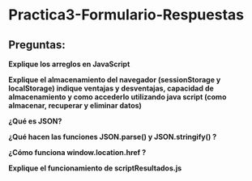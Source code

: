 # Practica3-Formulario-Respuestas

## Preguntas:

**Explique los arreglos en JavaScript**


**Explique el almacenamiento del navegador (sessionStorage y localStorage) indique ventajas y desventajas, capacidad de almacenamiento y como accederlo utilizando java script (como almacenar, recuperar y eliminar datos)**


**¿Qué es JSON?**


**¿Qué hacen las funciones JSON.parse() y JSON.stringify() ?**


**¿Cómo funciona window.location.href ?**


**Explique el funcionamiento de scriptResultados.js**
